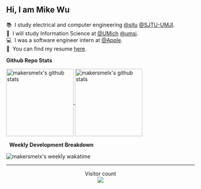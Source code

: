 ## Hi, I am Mike Wu

📚&nbsp;&nbsp;I study electrical and computer engineering [@sjtu](https://github.com/sjtu) [@SJTU-UMJI](https://github.com/SJTU-UMJI). \
📖&nbsp;&nbsp;I will study Information Science at [@UMich](https://github.com/umich) [@umsi](https://github.com/msi). \
💻&nbsp;&nbsp;I was a software engineer intern at [@Apple](https://github.com/apple). \
📃&nbsp;&nbsp;You can find my resume [here](http://jiayao.me/Jiayao_Wu_Resume.pdf).

**Github Repo Stats**

<a href="https://github.com/anuraghazra/github-readme-stats">
  <img align="center" alt="makersmelx's github stats" height='180' src="https://github-readme-stats.vercel.app/api?username=makersmelx&show_icons=true&include_all_commits=true">
 </a>
<a href="https://github.com/anuraghazra/github-readme-stats">
  <img align="center" alt="makersmelx's github stats" height='180' src="https://github-readme-stats.vercel.app/api/top-langs/?username=makersmelx&layout=compact">
</a>

&nbsp;
**Weekly Development Breakdown**

![makersmelx's weekly wakatime](https://github-readme-stats.vercel.app/api/wakatime?username=makersmelx&layout=compact&range=last_7_days)

***
<p align="center"> 
  Visitor count<br>
  <img src="https://profile-counter.glitch.me/makersmelx/count.svg" />
</p>
